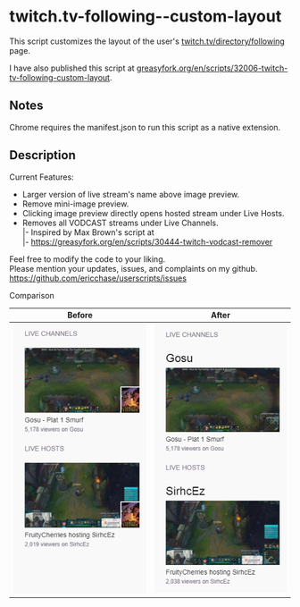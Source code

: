 # twitch.tv-following--custom-layout
This script customizes the layout of the user's [twitch.tv/directory/following](https://www.twitch.tv/directory/following) page.

I have also published this script at [greasyfork.org/en/scripts/32006-twitch-tv-following-custom-layout](https://greasyfork.org/en/scripts/32006-twitch-tv-following-custom-layout).

Notes
-----
Chrome requires the manifest.json to run this script as a native extension.

Description
-----------
Current Features:
* Larger version of live stream's name above image preview.
* Remove mini-image preview.
* Clicking image preview directly opens hosted stream under Live Hosts.
* Removes all VODCAST streams under Live Channels.<br>
  |- Inspired by Max Brown's script at<br>
  |- https://greasyfork.org/en/scripts/30444-twitch-vodcast-remover

Feel free to modify the code to your liking.<br>
Please mention your updates, issues, and complaints on my github.<br>
https://github.com/ericchase/userscripts/issues

Comparison

|Before                   |After                  |
|------                   |-----                  |
|![before](img/before.png)|![after](img/after.png)|
